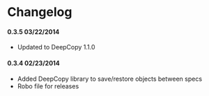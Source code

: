 # Changelog

#### 0.3.5 03/22/2014

* Updated to DeepCopy 1.1.0


#### 0.3.4 02/23/2014

* Added DeepCopy library to save/restore objects between specs
* Robo file for releases
